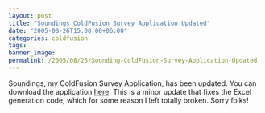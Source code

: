 ```yaml
---
layout: post
title: "Soundings ColdFusion Survey Application Updated"
date: "2005-08-26T15:08:00+06:00"
categories: coldfusion 
tags: 
banner_image: 
permalink: /2005/08/26/Sounding-ColdFusion-Survey-Application-Updated
---
```


Soundings, my ColdFusion Survey Application, has been updated. You can download the application <a href="http://ray.camdenfamily.com/downloads/soundings.zip">here</a>. This is a minor update that fixes the Excel generation code, which for some reason I left totally broken. Sorry folks!